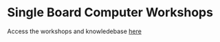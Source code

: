 # Single Board Computer Workshops
Access the workshops and knowledebase [here][wiki]

[wiki]: https://github.com/ieee-uh-makers/sbc-workshops/wiki/Mini-Workshops
